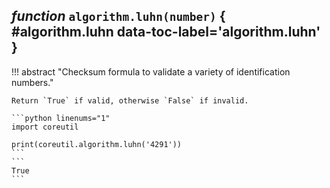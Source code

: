 ## *function* `algorithm.`**`luhn`**`(number)` { #algorithm.luhn data-toc-label='algorithm.luhn' }

!!! abstract "Checksum formula to validate a variety of identification numbers."

    Return `True` if valid, otherwise `False` if invalid.

    ```python linenums="1"
    import coreutil

    print(coreutil.algorithm.luhn('4291'))
    ```
    ```
    True
    ```
